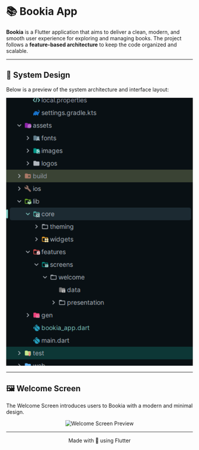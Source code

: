 <h1>📚 Bookia App</h1>

<p><strong>Bookia</strong> is a Flutter application that aims to deliver a clean, modern, and smooth user experience 
for exploring and managing books. The project follows a <strong>feature-based architecture</strong> to keep the code organized and scalable.</p>

<hr>

<h2>🎨 System Design</h2>
<p>Below is a preview of the system architecture and interface layout:</p>

<p align="center">
  <img src="assets/images/system_design.png" alt="System Design Preview" width="600">
</p>

<hr>

<h2>🖼️ Welcome Screen</h2>
<p>The Welcome Screen introduces users to Bookia with a modern and minimal design.</p>

<p align="center">
  <img src="" alt="Welcome Screen Preview" width="400">
</p>

<hr>

<p align="center">Made with 💙 using Flutter</p>
